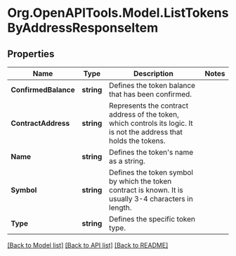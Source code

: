 # Org.OpenAPITools.Model.ListTokensByAddressResponseItem

## Properties

Name | Type | Description | Notes
------------ | ------------- | ------------- | -------------
**ConfirmedBalance** | **string** | Defines the token balance that has been confirmed. | 
**ContractAddress** | **string** | Represents the contract address of the token, which controls its logic. It is not the address that holds the tokens. | 
**Name** | **string** | Defines the token&#39;s name as a string. | 
**Symbol** | **string** | Defines the token symbol by which the token contract is known. It is usually 3-4 characters in length. | 
**Type** | **string** | Defines the specific token type. | 

[[Back to Model list]](../README.md#documentation-for-models) [[Back to API list]](../README.md#documentation-for-api-endpoints) [[Back to README]](../README.md)

